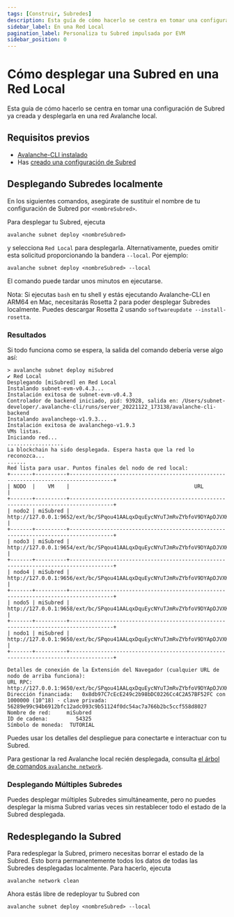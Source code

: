 ```yaml
---
tags: [Construir, Subredes]
description: Esta guía de cómo hacerlo se centra en tomar una configuración de Subred ya creada y desplegarla en una red Avalanche local.
sidebar_label: En una Red Local
pagination_label: Personaliza tu Subred impulsada por EVM
sidebar_position: 0
---
```


# Cómo desplegar una Subred en una Red Local

Esta guía de cómo hacerlo se centra en tomar una configuración de Subred ya creada y desplegarla en una
red Avalanche local.

## Requisitos previos

- [Avalanche-CLI instalado](/herramientas/guias-de-cli/instalar-avalanche-cli.md)
- Has [creado una configuración de Subred](/construir/subred/hola-subred#crea-tu-configuracion-de-subred)

## Desplegando Subredes localmente

En los siguientes comandos, asegúrate de sustituir el nombre de tu configuración de Subred por
`<nombreSubred>`.

Para desplegar tu Subred, ejecuta

`avalanche subnet deploy <nombreSubred>`

y selecciona `Red Local` para desplegarla. Alternativamente, puedes omitir esta solicitud proporcionando
la bandera `--local`. Por ejemplo:

`avalanche subnet deploy <nombreSubred> --local`

El comando puede tardar unos minutos en ejecutarse.

Nota: Si ejecutas `bash` en tu shell y estás ejecutando Avalanche-CLI en ARM64 en Mac, 
necesitarás Rosetta 2 para poder desplegar Subredes localmente. Puedes descargar Rosetta 2 usando 
`softwareupdate --install-rosetta`.

### Resultados

Si todo funciona como se espera, la salida del comando debería verse algo así:

<!-- markdownlint-disable MD013 -->

```text
> avalanche subnet deploy miSubred
✔ Red Local
Desplegando [miSubred] en Red Local
Instalando subnet-evm-v0.4.3...
Instalación exitosa de subnet-evm-v0.4.3
Controlador de backend iniciado, pid: 93928, salida en: /Users/subnet-developer/.avalanche-cli/runs/server_20221122_173138/avalanche-cli-backend
Instalando avalanchego-v1.9.3...
Instalación exitosa de avalanchego-v1.9.3
VMs listas.
Iniciando red...
..................
La blockchain ha sido desplegada. Espera hasta que la red lo reconozca...
......
Red lista para usar. Puntos finales del nodo de red local:
+-------+----------+------------------------------------------------------------------------------------+
| NODO  |    VM    |                                        URL                                         |
+-------+----------+------------------------------------------------------------------------------------+
| nodo2 | miSubred | http://127.0.0.1:9652/ext/bc/SPqou41AALqxDquEycNYuTJmRvZYbfoV9DYApDJVXKXuwVFPz/rpc |
+-------+----------+------------------------------------------------------------------------------------+
| nodo3 | miSubred | http://127.0.0.1:9654/ext/bc/SPqou41AALqxDquEycNYuTJmRvZYbfoV9DYApDJVXKXuwVFPz/rpc |
+-------+----------+------------------------------------------------------------------------------------+
| nodo4 | miSubred | http://127.0.0.1:9656/ext/bc/SPqou41AALqxDquEycNYuTJmRvZYbfoV9DYApDJVXKXuwVFPz/rpc |
+-------+----------+------------------------------------------------------------------------------------+
| nodo5 | miSubred | http://127.0.0.1:9658/ext/bc/SPqou41AALqxDquEycNYuTJmRvZYbfoV9DYApDJVXKXuwVFPz/rpc |
+-------+----------+------------------------------------------------------------------------------------+
| nodo1 | miSubred | http://127.0.0.1:9650/ext/bc/SPqou41AALqxDquEycNYuTJmRvZYbfoV9DYApDJVXKXuwVFPz/rpc |
+-------+----------+------------------------------------------------------------------------------------+

Detalles de conexión de la Extensión del Navegador (cualquier URL de nodo de arriba funciona):
URL RPC:          http://127.0.0.1:9650/ext/bc/SPqou41AALqxDquEycNYuTJmRvZYbfoV9DYApDJVXKXuwVFPz/rpc
Dirección financiada:   0x8db97C7cEcE249c2b98bDC0226Cc4C2A57BF52FC con 1000000 (10^18) - clave privada: 56289e99c94b6912bfc12adc093c9b51124f0dc54ac7a766b2bc5ccf558d8027
Nombre de red:     miSubred
ID de cadena:         54325
Símbolo de moneda:  TUTORIAL
```

<!-- markdownlint-enable MD013 -->

Puedes usar los detalles del despliegue para conectarte e interactuar con tu Subred.

Para gestionar la red Avalanche local recién desplegada, consulta
[el árbol de comandos `avalanche network`](/herramientas/avalanche-cli.md#red).

### Desplegando Múltiples Subredes

Puedes desplegar múltiples Subredes simultáneamente, pero no puedes desplegar la misma Subred varias veces
sin restablecer todo el estado de la Subred desplegada.

## Redesplegando la Subred

Para redesplegar la Subred, primero necesitas borrar el estado de la Subred. Esto borra permanentemente todos los datos
de todas las Subredes desplegadas localmente. Para hacerlo, ejecuta

```shell
avalanche network clean
```

Ahora estás libre de redeployar tu Subred con

```shell
avalanche subnet deploy <nombreSubred> --local
```
